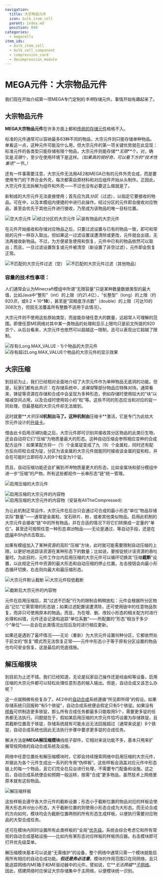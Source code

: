 ```yaml
---
navigation:
  title: 大宗物品元件
  icon: bulk_item_cell
  parent: index.md
  position: 040
categories:
  - megacells
item_ids:
  - bulk_item_cell
  - bulk_cell_component
  - compression_card
  - decompression_module
---
```


# MEGA元件：大宗物品元件

我们现在开始介绍第一项MEGA专门定制的*专用*存储元件。事情开始有趣起来了。

## 大宗物品元件

<Row>
  <ItemImage id="bulk_cell_component" scale="3" />
  <ItemImage id="bulk_item_cell" scale="3" />
</Row>

**MEGA大宗物品元件**在许多方面上都和[传统的存储元件](ae2:items-blocks-machines/storage_cells.md)格格不入。

标准的元件通常可以容纳最多63种不同的物品，大宗元件则只能存储单种物品。单看这一点，这种元件可能没什么用，但大宗元件的第一项关键优势就在此显现：标准元件的各类型只能存储有限个物品，大宗元件则能存储**_无限_**个。对，确实是*无限*个，至少在使用环境下是这样。*（如果真的很好奇，可以看下方的“技术性事项”一节。）*

还有一件事需要注意，大宗元件无法用AE2和MEGA已有的元件外壳合成，而是要使用专门的下界合金外壳，每次都需自原材料和对应组件开始从头制作。正因此，大宗元件无法拆解为组件和外壳——不过也没有必要这么做就是了。

<Row>
  <RecipeFor id="bulk_cell_component" />
  <RecipeFor id="bulk_item_cell" />
</Row>

新制成的大宗元件无法直接使用；首先应为其*分区*（过滤），以指定它要接收的物品。可在<ItemLink id="ae2:cell_workbench" />中，以及本模组内便捷的<ItemLink id="portable_cell_workbench" />中进行此操作。经过分区的元件即会接收对应物品，甚至会优先于其他元件进行接收，乃至成为该物品的唯一目标位置。

![空大宗元件](assets/diagrams/bulk_cell_empty.png)
![经过分区的大宗元件](assets/diagrams/bulk_cell_partitioned.png)
![装有物品的大宗元件](assets/diagrams/bulk_cell_with_contents.png)

在元件开始接收和存储对应物品之后，只要过滤设置与已有的物品一致，即可和常规的元件一样存入取出。但如果这一过滤设置误遭清除或更改，元件就会出错，无法再接收新物品。不过，为方便紧急使用和恢复，元件中已有的物品依然可以取出；而且，一旦过滤设置恢复或元件被清空（新设置了非空过滤），元件即会恢复正常。

![不匹配的大宗元件过滤（空）](assets/diagrams/bulk_cell_mismatch_1.png)
![不匹配的大宗元件过滤（其他物品）](assets/diagrams/bulk_cell_mismatch_2.png)

### 容量的技术性事项：

人们通常会认为Minecraft模组中所谓“无限容量”只是某种数量数据类型的最大值，比如Java中“整形”（int）的上限（约21.4亿），“长整型”（long）的上限（约920*京*，或9.2 \* 10^**18**），甚至是“双精度浮点数”（double）的上限（可达10的*308*次方，但因无法覆盖所有整数不适用于此情况）。

大宗元件则不使用这些原始类型，而是能存储任意大的数量，远超常人可理解的范围。即便任意ME网络对其中某一类物品的处理和显示上限均只是前文所提的920京个，从后台看来，大宗元件也依然可以超越这一限制，且可以表现出它超越了限制。

![存有(Long.MAX_VALUE - 1)个物品的大宗元件](assets/diagrams/bulk_cell_max_count_1.png)
![存有超过Long.MAX_VALUE个物品的大宗元件的显示效果](assets/diagrams/bulk_cell_max_count_2.png)

## 大宗压缩

<Row>
  <ItemImage id="compression_card" scale="3" />
</Row>

到目前为止，我们已经相对全面地介绍了大宗元件作为单种物品无底洞的功能。但是，玩家们都有此共识：在存储系统中，*金属锭*等部分物品应特殊对待。通常看来，铸锭等资源在存储和合成中会呈现为多种形态，例如存储时使用较大的“块”以缩减空间占用，以及合成时使用较小的“粒”等。这些不同的形态应当和对应的锭一同处理，但最基础的大宗元件却无法做到。

这时就要**_大宗压缩_**机制出马了。这种机制由**压缩卡**激活，它是专门为此给大宗元件设计的[升级卡](ae2:items-blocks-machines/upgrade_cards.md)。

<RecipeFor id="compression_card" />

借由此卡启用*压缩*功能之后，大宗元件即可识别并接收其分区物品的此类衍生物，还会自动将它们“压缩”为物质量最大的形态。这种自动压缩会参照相应变种的合成配方运作：如果某配方将一（1）个金属锭变成了九（9）个金属粒，同时还有配方反向将粒合成为锭，分区为该金属的大宗元件就能同时接收该金属的锭和粒，并会在可能时立即将存入的9个粒变为1个锭。

而且，自动压缩功能还会扩展到*所有*物质量更大的形态，比如金属块和部分模组中进一步“压缩”的产物。所有这些都视作一长串形态“链”统一管理。

![启用压缩的大宗元件](assets/diagrams/bulk_cell_compressed_1.png)

![启用压缩的大宗元件的内容物](assets/diagrams/bulk_cell_compressed_2.png)
![启用压缩的大宗元件的内容物（安装有AllTheCompressed）](assets/diagrams/bulk_cell_compressed_3.png)

为让此机制正常运作，大宗元件在后台只会通过可合成的最小形态“单位”物品存储实际“数量”——通常是金属粒、宝石碎片、粉，或者其他类似物品。启用此机制的大宗元件会接收“链”中的所有物品，并在合适的情况下将它们转换成一定量的“单位”。甚至还可按照任意一种形态*取出*物品——无论是通过<ItemLink id="ae2:import_bus" />、<ItemLink id="ae2:export_bus" />等自动手段，还是在[终端](ae2:items-blocks-machines/terminals.md)中*Shift*点击取出。

如果有模组加入了某种资源的高阶“压缩”方块，此时就可能需要限制自动压缩的上限，以更好地追踪该资源在某种形态下的数量；比如说，要按锭统计该资源的吞吐量时。为此目的，元件工作台内启用压缩的大宗元件可以循环切换其“压缩**截断**”设置，以此规定元件中资源的最大形态和自动压缩的停止位置。左击按钮会向最小形态循环切换，右击则向最大和最压缩形态。

![大宗元件默认截断](assets/diagrams/bulk_cell_cutoff_1.png)
![大宗元件较低截断](assets/diagrams/bulk_cell_cutoff_2.png)

![截断后大宗元件的内容物](assets/diagrams/bulk_cell_cutoff_3.png)

元件在启用压缩后，其“过滤不匹配”行为的限制会稍稍放松：元件会根据所分区物品“记忆”它需管理的形态链；如果过滤配置误遭清除，还可使用链中的任意物品恢复，而非只可使用原本的物品。而且，为在增、删、改较小形态的相关配方时进行处理和纠错，元件还会记录和追踪“单位系数”——所配置的“形态”相当于多少个“单位”——且会在此类情况出现后及时进行相应更新。

如果还是遇到了最坏情况——无论（重新）为大宗元件设置何种分区，它都依然处于前文的“恢复”模式而无法恢复正常——元件中形态小于等于原有分区设置的物品也均可安全恢复。这是最后的兜底措施。

## 解压缩模块

<GameScene zoom="8" background="transparent">
  <ImportStructure src="assets/assemblies/decompression_module.snbt" />
  <IsometricCamera yaw="195" pitch="10" />
</GameScene>

到目前为止还不错。我们已经知道，无论是玩家自己操作还是经由<ItemLink id="ae2:import_bus" />和<ItemLink id="ae2:export_bus" />等设备，启用压缩的大宗元件都可以轻松处理任意形态的输入输出。但是，自动合成又该怎么办呢？

这一点就稍微有些复杂了。AE2中的[自动合成](ae2:ae2-mechanics/autocrafting.md)系统遵循“所见即所得”的假设。如果存储系统只回报称“有5个铁锭”，自动合成系统便会假定只有5个铁锭。如果没有[样板](ae2:ae2-mechanics/autocrafting.md#样板)可供制造更多铁锭，那么所有合成任务都最多只能取用5个，需要更多锭的任务都无法执行。问题就在于，假如某启用压缩的大宗元件恰巧设置为存储铁锭，且其截断位置高于铁锭，存储系统就有可能永远无法回报超过（通常来说是）8个铁锭，自动合成系统也因此无法执行步骤中要求更多锭的合成任务。

解决方法是**MEGA解压缩模块**线缆子部件。它相对来说功能不多，基本只用来扩展常规网络的自动合成系统及设施。

<RecipeFor id="decompression_module" />

网络中任意位置处有解压缩模块时，它即会持续搜索网络中启用压缩的大宗元件，并据此为各个元件生成出一系列的专用“伪样板”。这些样板会涵盖对应元件中形态链上的每一个物品，且它们完全在后台进行处理，不需要专门配备<ItemLink id="ae2:pattern_provider" />和<ItemLink id="ae2:molecular_assembler" />设施。这之后，自动合成系统便会如预期一般运转，按需“合成”更多物品，虽然技术上网络里原本就有这些物品。

![解压缩样板](assets/diagrams/bulk_cell_decompression.png)

这些样板会遵守各大宗元件的截断设置；形态小于截断位置的物品对应的样板会使用大形态*拆分*出小形态，大于截断位置的则使用小形态合成为大形态。而无论合成的方向如何，模块均会为截断位置两侧的所有形态生成样板，以便执行需要对应物品的大型合成任务。

还可在模块内同时设置所有此类样板的“全局”[优先级](ae2:ae2-mechanics/autocrafting.md#优先级)。系统会综合考虑它和所有常规的自动合成基础设施——比如内有某形态对应样板的样板供应器。右击模块即可打开优先级菜单。

解压缩模块基本可以说是“无需维护”的设备，整个网络中通常只需一个模块就能启用所有相应的自动合成功能。**_但还是务必注意_**，模块的作用范围只在同网络，且只能追踪网络内ME箱子和ME驱动器中的元件。譬如说，它**_无法跨越_**[子网络](ae2:ae2-mechanics/subnetworks.md)。因此，搭建网络时应保证大宗存储集中于主网络，以便模块统一识别。
